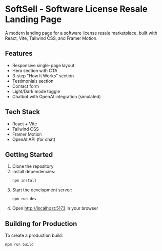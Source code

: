 # SoftSell - Software License Resale Landing Page

A modern landing page for a software license resale marketplace, built with React, Vite, Tailwind CSS, and Framer Motion.

## Features

- Responsive single-page layout
- Hero section with CTA
- 3-step "How It Works" section
- Testimonials section
- Contact form
- Light/Dark mode toggle
- Chatbot with OpenAI integration (simulated)

## Tech Stack

- React + Vite
- Tailwind CSS
- Framer Motion
- OpenAI API (for chat)

## Getting Started

1. Clone the repository
2. Install dependencies:
   ```bash
   npm install
   ```
3. Start the development server:
   ```bash
   npm run dev
   ```
4. Open [http://localhost:5173](http://localhost:5173) in your browser

## Building for Production

To create a production build:

```bash
npm run build
```



